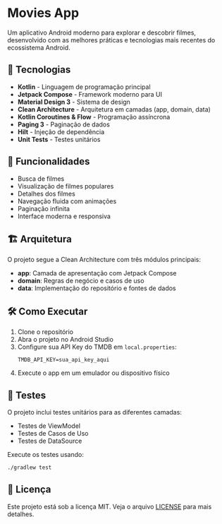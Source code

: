 # Movies App

Um aplicativo Android moderno para explorar e descobrir filmes, desenvolvido com as melhores práticas e tecnologias mais recentes do ecossistema Android.

## 🚀 Tecnologias

- **Kotlin** - Linguagem de programação principal
- **Jetpack Compose** - Framework moderno para UI
- **Material Design 3** - Sistema de design
- **Clean Architecture** - Arquitetura em camadas (app, domain, data)
- **Kotlin Coroutines & Flow** - Programação assíncrona
- **Paging 3** - Paginação de dados
- **Hilt** - Injeção de dependência
- **Unit Tests** - Testes unitários

## 📱 Funcionalidades

- Busca de filmes
- Visualização de filmes populares
- Detalhes dos filmes
- Navegação fluida com animações
- Paginação infinita
- Interface moderna e responsiva

## 🏗️ Arquitetura

O projeto segue a Clean Architecture com três módulos principais:

- **app**: Camada de apresentação com Jetpack Compose
- **domain**: Regras de negócio e casos de uso
- **data**: Implementação do repositório e fontes de dados

## 🛠️ Como Executar

1. Clone o repositório
2. Abra o projeto no Android Studio
3. Configure sua API Key do TMDB em `local.properties`:
   ```properties
   TMDB_API_KEY=sua_api_key_aqui
   ```
4. Execute o app em um emulador ou dispositivo físico

## 🧪 Testes

O projeto inclui testes unitários para as diferentes camadas:
- Testes de ViewModel
- Testes de Casos de Uso
- Testes de DataSource

Execute os testes usando:
```bash
./gradlew test
```

## 📝 Licença

Este projeto está sob a licença MIT. Veja o arquivo [LICENSE](LICENSE) para mais detalhes.
